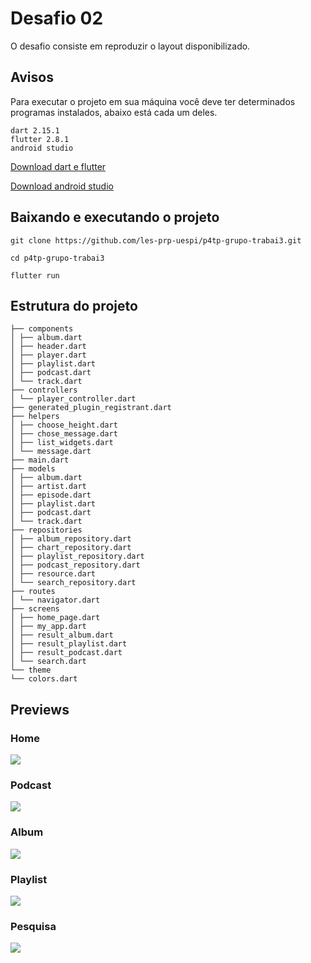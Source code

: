 # Desafio 02

O desafio consiste em reproduzir o layout disponibilizado.

## Avisos

Para executar o projeto em sua máquina você deve ter determinados programas instalados, abaixo está cada um deles.

    dart 2.15.1
    flutter 2.8.1
    android studio

<a href="https://docs.flutter.dev/get-started/install">Download dart e flutter</a>

<a href="https://developer.android.com/studio#downloads">Download android studio</a>

## Baixando e executando o projeto

    git clone https://github.com/les-prp-uespi/p4tp-grupo-trabai3.git

    cd p4tp-grupo-trabai3

    flutter run

## Estrutura do projeto

    ├── components
    │ ├── album.dart
    │ ├── header.dart
    │ ├── player.dart
    │ ├── playlist.dart
    │ ├── podcast.dart
    │ └── track.dart
    ├── controllers
    │ └── player_controller.dart
    ├── generated_plugin_registrant.dart
    ├── helpers
    │ ├── choose_height.dart
    │ ├── chose_message.dart
    │ ├── list_widgets.dart
    │ └── message.dart
    ├── main.dart
    ├── models
    │ ├── album.dart
    │ ├── artist.dart
    │ ├── episode.dart
    │ ├── playlist.dart
    │ ├── podcast.dart
    │ └── track.dart
    ├── repositories
    │ ├── album_repository.dart
    │ ├── chart_repository.dart
    │ ├── playlist_repository.dart
    │ ├── podcast_repository.dart
    │ ├── resource.dart
    │ └── search_repository.dart
    ├── routes
    │ └── navigator.dart
    ├── screens
    │ ├── home_page.dart
    │ ├── my_app.dart
    │ ├── result_album.dart
    │ ├── result_playlist.dart
    │ ├── result_podcast.dart
    │ └── search.dart
    └── theme
    └── colors.dart

## Previews

### Home

<img src="assets/images/home.png">

### Podcast

<img src="assets/images/podcast.png">

### Album

<img src="assets/images/album.png">

### Playlist

<img src="assets/images/playlist.png">

### Pesquisa

<img src="assets/images/search.png">
